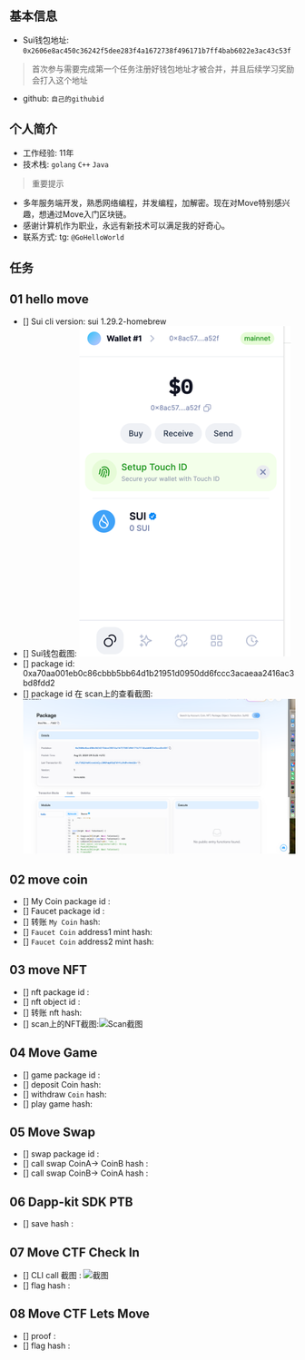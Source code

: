 ## 基本信息
- Sui钱包地址: `0x2606e8ac450c36242f5dee283f4a1672738f496171b7ff4bab6022e3ac43c53f`
> 首次参与需要完成第一个任务注册好钱包地址才被合并，并且后续学习奖励会打入这个地址
- github: `自己的githubid`

## 个人简介
- 工作经验: 11年
- 技术栈: `golang` `C++` `Java`
> 重要提示
- 多年服务端开发，熟悉网络编程，并发编程，加解密。现在对Move特别感兴趣，想通过Move入门区块链。
- 感谢计算机作为职业，永远有新技术可以满足我的好奇心。
- 联系方式: tg: `@GoHelloWorld`

## 任务

##   01 hello move  
- [] Sui cli version: sui 1.29.2-homebrew
- [] Sui钱包截图: ![Sui钱包截图](./images/wallet.png)
- [] package id: 0xa70aa001eb0c86cbbb5bb64d1b21951d0950dd6fccc3acaeaa2416ac3bd8fdd2
- [] package id 在 scan上的查看截图:![Scan截图](./images/web.png)

##   02 move coin
- [] My Coin package id : 
- [] Faucet package id : 
- [] 转账 `My Coin` hash:
- [] `Faucet Coin` address1 mint hash:
- [] `Faucet Coin` address2 mint hash:

##   03 move NFT
- [] nft package id :
- [] nft object id : 
- [] 转账 nft  hash:
- [] scan上的NFT截图:![Scan截图](./images/你的图片地址)

##   04 Move Game
- [] game package id :
- [] deposit Coin hash:
- [] withdraw `Coin` hash:
- [] play game hash:

##   05 Move Swap
- [] swap package id :
- [] call swap CoinA-> CoinB  hash :
- [] call swap CoinB-> CoinA  hash :

##   06 Dapp-kit SDK PTB
- [] save hash :

##   07 Move CTF Check In
- [] CLI call 截图 : ![截图](./images/你的图片地址)
- [] flag hash :

##   08 Move CTF Lets Move
- [] proof : 
- [] flag hash :
